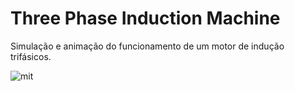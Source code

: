 # Three Phase Induction Machine

Simulação e animação do funcionamento de um motor de indução trifásicos.

![mit](https://github.com/j-Lago/MITanim/assets/98105937/7982c66d-c00b-4f78-9391-2debb6dc81e4)
